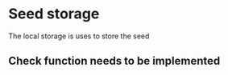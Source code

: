 # Seed storage
The local storage is uses to store the seed

## Check function needs to be implemented
